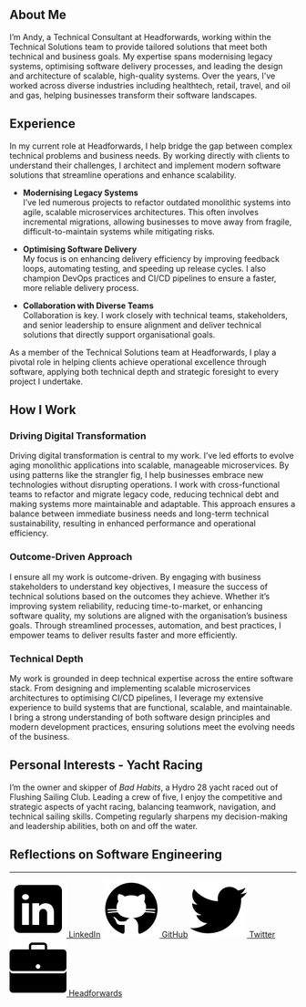 ## About Me

I’m Andy, a Technical Consultant at Headforwards, working within the Technical Solutions team to provide tailored solutions that meet both technical and business goals. My expertise spans modernising legacy systems, optimising software delivery processes, and leading the design and architecture of scalable, high-quality systems. Over the years, I've worked across diverse industries including healthtech, retail, travel, and oil and gas, helping businesses transform their software landscapes.

## Experience

In my current role at Headforwards, I help bridge the gap between complex technical problems and business needs. By working directly with clients to understand their challenges, I architect and implement modern software solutions that streamline operations and enhance scalability.

- **Modernising Legacy Systems**\
  I’ve led numerous projects to refactor outdated monolithic systems into agile, scalable microservices architectures. This often involves incremental migrations, allowing businesses to move away from fragile, difficult-to-maintain systems while mitigating risks.

- **Optimising Software Delivery**\
  My focus is on enhancing delivery efficiency by improving feedback loops, automating testing, and speeding up release cycles. I also champion DevOps practices and CI/CD pipelines to ensure a faster, more reliable delivery process.

- **Collaboration with Diverse Teams**\
  Collaboration is key. I work closely with technical teams, stakeholders, and senior leadership to ensure alignment and deliver technical solutions that directly support organisational goals.

As a member of the Technical Solutions team at Headforwards, I play a pivotal role in helping clients achieve operational excellence through software, applying both technical depth and strategic foresight to every project I undertake.

## How I Work

### Driving Digital Transformation

Driving digital transformation is central to my work. I’ve led efforts to evolve aging monolithic applications into scalable, manageable microservices. By using patterns like the strangler fig, I help businesses embrace new technologies without disrupting operations. I work with cross-functional teams to refactor and migrate legacy code, reducing technical debt and making systems more maintainable and adaptable. This approach ensures a balance between immediate business needs and long-term technical sustainability, resulting in enhanced performance and operational efficiency.

### Outcome-Driven Approach

I ensure all my work is outcome-driven. By engaging with business stakeholders to understand key objectives, I measure the success of technical solutions based on the outcomes they achieve. Whether it’s improving system reliability, reducing time-to-market, or enhancing software quality, my solutions are aligned with the organisation’s business goals. Through streamlined processes, automation, and best practices, I empower teams to deliver results faster and more efficiently.

### Technical Depth

My work is grounded in deep technical expertise across the entire software stack. From designing and implementing scalable microservices architectures to optimising CI/CD pipelines, I leverage my extensive experience to build systems that are functional, scalable, and maintainable. I bring a strong understanding of both software design principles and modern development practices, ensuring solutions meet the evolving needs of the business.

## Personal Interests - Yacht Racing

I’m the owner and skipper of _Bad Habits_, a Hydro 28 yacht raced out of Flushing Sailing Club. Leading a crew of five, I enjoy the competitive and strategic aspects of yacht racing, balancing teamwork, navigation, and technical sailing skills. Competing regularly sharpens my decision-making and leadership abilities, both on and off the water.

## Reflections on Software Engineering

<div class="article-container"></div>

---

<div class="social-links">
<a href="https://linkedin.com/in/andyrlweir" target="_blank"><img src="/assets/icons/linkedin.svg" alt="LinkedIn"> LinkedIn</a>
<a href="https://github.com/ocean-internet" target="_blank"><img src="/assets/icons/github.svg" alt="GitHub"> GitHub</a>
<a href="https://twitter.com/OceanInternetNQ" target="_blank"><img src="/assets/icons/twitter.svg" alt="Twitter"> Twitter</a>
<a href="https://headforwards.com" target="_blank"><img src="/assets/icons/briefcase.svg" alt="Work"> Headforwards</a>
</div>
